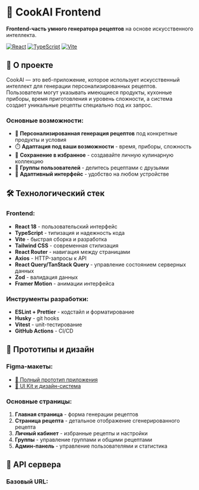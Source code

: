 # 🍳 CookAI Frontend

**Frontend-часть умного генератора рецептов** на основе искусственного интеллекта.

[![React](https://img.shields.io/badge/React-18.x-61dafb.svg)](https://reactjs.org/)
[![TypeScript](https://img.shields.io/badge/TypeScript-5.x-3178c6.svg)](https://www.typescriptlang.org/)
[![Vite](https://img.shields.io/badge/Vite-5.x-646cff.svg)](https://vitejs.dev/)

## 🎯 О проекте

CookAI — это веб-приложение, которое использует искусственный интеллект для генерации персонализированных рецептов. Пользователи могут указывать имеющиеся продукты, кухонные приборы, время приготовления и уровень сложности, а система создает уникальные рецепты специально под их запрос.

### Основные возможности:
- 🎯 **Персонализированная генерация рецептов** под конкретные продукты и условия
- ⏱️ **Адаптация под ваши возможности** - время, приборы, сложность
- 💾 **Сохранение в избранное** - создавайте личную кулинарную коллекцию
- 👥 **Группы пользователей** - делитесь рецептами с друзьями
- 📱 **Адаптивный интерфейс** - удобство на любом устройстве

## 🛠 Технологический стек

### Frontend:
- **React 18** - пользовательский интерфейс
- **TypeScript** - типизация и надежность кода
- **Vite** - быстрая сборка и разработка
- **Tailwind CSS** - современная стилизация
- **React Router** - навигация между страницами
- **Axios** - HTTP-запросы к API
- **React Query/TanStack Query** - управление состоянием серверных данных
- **Zod** - валидация данных
- **Framer Motion** - анимации интерфейса

### Инструменты разработки:
- **ESLint + Prettier** - кодстайл и форматирование
- **Husky** - git hooks
- **Vitest** - unit-тестирование
- **GitHub Actions** - CI/CD

## 🎨 Прототипы и дизайн

### Figma-макеты:
- [📱 Полный прототип приложения](https://www.figma.com/file/your-project-link)
- [🎨 UI Kit и дизайн-система](https://www.figma.com/file/your-ui-kit-link)

### Основные страницы:
1. **Главная страница** - форма генерации рецептов
2. **Страница рецепта** - детальное отображение сгенерированного рецепта
3. **Личный кабинет** - избранные рецепты и настройки
4. **Группы** - управление группами и общими рецептами
5. **Админ-панель** - управление пользователями и статистика

## 🔗 API сервера

### Базовый URL:
